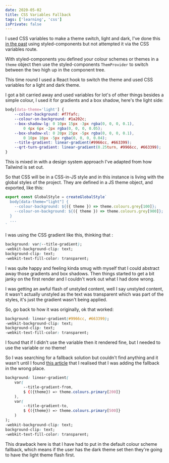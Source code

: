 ```yaml
---
date: 2020-05-02
title: CSS Variables Fallback
tags: ['learning', 'css']
isPrivate: false
---
```


<script>
  import { Tweet } from 'sveltekit-embed'
</script>

I used CSS variables to make a theme switch, light and dark, I've done
this [in the past] using styled-components but not attempted it via
the CSS variables route.

With styled-components you defined your colour schemes or themes in a
`theme` object then use the styled-components `ThemProvider` to switch
between the two high up in the component tree.

This time round I used a React hook to switch the theme and used CSS
variables for a light and dark theme.

I got a bit carried away and used variables for lot's of other things
besides a simple colour, I used it for gradients and a box shadow,
here's the light side:

```css
body[data-theme='light'] {
	--colour-background: #f7fafc;
	--colour-on-background: #1a202c;
	--box-shadow-lg: 0 10px 15px -3px rgba(0, 0, 0, 0.1),
		0 4px 6px -2px rgba(0, 0, 0, 0.05);
	--box-shadow-xl: 0 20px 25px -5px rgba(0, 0, 0, 0.1),
		0 10px 10px -5px rgba(0, 0, 0, 0.04);
	--title-gradient: linear-gradient(#9966cc, #663399);
	--qrt-turn-gradient: linear-gradient(0.25turn, #9966cc, #663399);
}
```

This is mixed in with a design system approach I've adapted from how
Tailwind is set out.

So that CSS will be in a CSS-in-JS style and in this instance is
living with the global styles of the project. They are defined in a JS
theme object, and exported, like this:

```js
export const GlobalStyle = createGlobalStyle`
  body[data-theme="light"] {
    --colour-background: ${({ theme }) => theme.colours.grey[100]};
    --colour-on-background: ${({ theme }) => theme.colours.grey[900]};
  }
  ...
`
```

I was using the CSS gradient like this, thinking that :

```css
background: var(--title-gradient);
-webkit-background-clip: text;
background-clip: text;
-webkit-text-fill-color: transparent;
```

I was quite happy and feeling kinda smug with myself that I could
abstract away those gradients and box shadows. Then things started to
get a bit janky on the first render and I couldn't work out what I had
done wrong.

<Tweet tweetLink="spences10/status/1256270671539253250" />

I was getting an awful flash of unstyled content, well I say unstyled
content, it wasn't actually unstyled as the text was transparent which
was part of the styles, it's just the gradient wasn't being applied.

So, go back to how it was originally, ok that worked:

```css
background: linear-gradient(#9966cc, #663399);
-webkit-background-clip: text;
background-clip: text;
-webkit-text-fill-color: transparent;
```

I found that if I didn't use the variable then it rendered fine, but I
needed to use the variable or no theme!

So I was searching for a fallback solution but couldn't find anything
and it wasn't until I found [this article] that I realised that I was adding
the fallback in the wrong place.

```css
background: linear-gradient(
	var(
		--title-gradient-from,
		$ {({theme}) => theme.colours.primary[200]}
	),
	var(
		--title-gradient-to,
		$ {({theme}) => theme.colours.primary[500]}
	)
);
-webkit-background-clip: text;
background-clip: text;
-webkit-text-fill-color: transparent;
```

This drawback here is that I have had to put in the default colour
scheme fallback, which means if the user has the dark theme set then
they're going to have the light theme flash first.

<!-- Links -->

[in the past]: https://scottspence.com/posts/react-context-api/
[this article]:
	https://medium.com/fbdevclagos/how-to-leverage-styled-components-and-css-variables-to-build-truly-reusable-components-in-react-4bbf50467666

